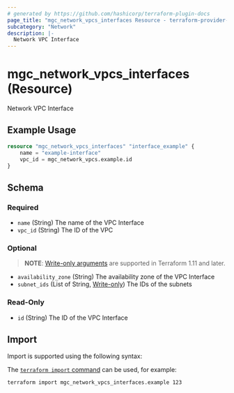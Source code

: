 ```yaml
---
# generated by https://github.com/hashicorp/terraform-plugin-docs
page_title: "mgc_network_vpcs_interfaces Resource - terraform-provider-mgc"
subcategory: "Network"
description: |-
  Network VPC Interface
---
```


# mgc_network_vpcs_interfaces (Resource)

Network VPC Interface

## Example Usage

```terraform
resource "mgc_network_vpcs_interfaces" "interface_example" {
    name = "example-interface"
    vpc_id = mgc_network_vpcs.example.id
}
```

<!-- schema generated by tfplugindocs -->
## Schema

### Required

- `name` (String) The name of the VPC Interface
- `vpc_id` (String) The ID of the VPC

### Optional

> **NOTE**: [Write-only arguments](https://developer.hashicorp.com/terraform/language/resources/ephemeral#write-only-arguments) are supported in Terraform 1.11 and later.

- `availability_zone` (String) The availability zone of the VPC Interface
- `subnet_ids` (List of String, [Write-only](https://developer.hashicorp.com/terraform/language/resources/ephemeral#write-only-arguments)) The IDs of the subnets

### Read-Only

- `id` (String) The ID of the VPC Interface

## Import

Import is supported using the following syntax:

The [`terraform import` command](https://developer.hashicorp.com/terraform/cli/commands/import) can be used, for example:

```shell
terraform import mgc_network_vpcs_interfaces.example 123
```
